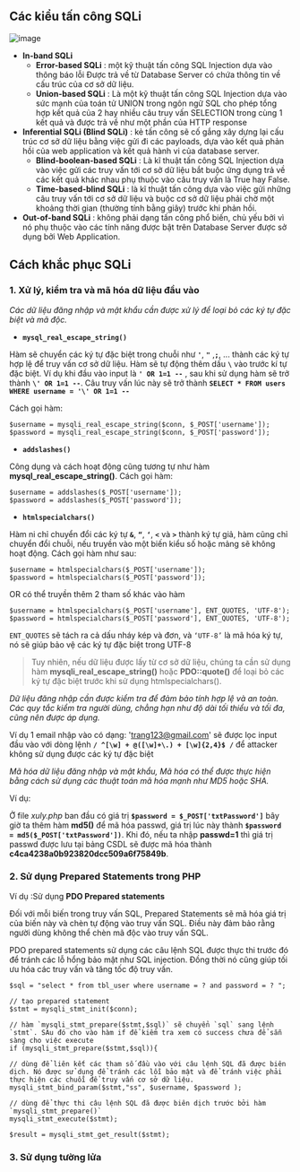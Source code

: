 ## Các kiểu tấn công SQLi
![image](https://github.com/itravnn/kcsc_train/assets/127108265/c940dec0-6b84-432c-8ace-04d1df4a3b9e)

- **In-band SQLi**
  - **Error-based SQLi** : một kỹ thuật tấn công SQL Injection dựa vào thông báo lỗi Được trả về từ Database Server có chứa thông tin về cấu trúc của cơ sở dữ liệu.
  - **Union-based SQLi** : Là một kỹ thuật tấn công SQL Injection dựa vào sức mạnh của toán tử UNION trong ngôn ngữ SQL cho phép tổng hợp kết quả của 2 hay nhiều câu truy vấn SELECTION trong cùng 1 kết quả và được trả về như một phần của HTTP response
- **Inferential SQLi (Blind SQLi)** : kẻ tấn công sẽ cố gắng xây dựng lại cấu trúc cơ sở dữ liệu bằng việc gửi đi các payloads, dựa vào kết quả phản hồi của web application và kết quả hành vi của database server.
  - **Blind-boolean-based SQLi** : Là kĩ thuật tấn công SQL Injection dựa vào việc gửi các truy vấn tới cơ sở dữ liệu bắt buộc ứng dụng trả về các kết quả khác nhau phụ thuộc vào câu truy vấn là True hay False.
  - **Time-based-blind SQLi** : là kĩ thuật tấn công dựa vào việc gửi những câu truy vấn tới cơ sở dữ liệu và buộc cơ sở dữ liệu phải chờ một khoảng thời gian (thường tính bằng giây) trước khi phản hồi.
- **Out-of-band SQLi** : không phải dạng tấn công phổ biến, chủ yếu bởi vì nó phụ thuộc vào các tính năng được bật trên Database Server được sở dụng bởi Web Application.

## Cách khắc phục SQLi
### 1. Xử lý, kiểm tra và mã hóa dữ liệu đầu vào
_Các dữ liệu đăng nhập và mật khẩu cần được xử lý để loại bỏ các ký tự đặc biệt và mã độc._
- **`mysql_real_escape_string()`**

Hàm sẽ chuyển các ký tự  đặc biệt trong chuỗi như **`'`**, **`"`** ,**`;`**, ... thành các ký tự hợp lệ để truy vấn cơ sở dữ liệu. Hàm sẽ tự động thêm dấu **`\`** vào trước kí tự đặc biệt. Ví dụ khi đầu vào input là **`' OR 1=1 --`** , sau khi sử dụng hàm sẽ trở thành **`\' OR 1=1 --`**. Câu truy vấn lúc này sẽ trở thành **`SELECT * FROM users WHERE username = '\' OR 1=1 --`**

Cách gọi hàm: 
```
$username = mysqli_real_escape_string($conn, $_POST['username']);
$password = mysqli_real_escape_string($conn, $_POST['password']);
```
- **`addslashes()`**

Công dụng và cách hoạt động cũng tương tự như hàm **mysql_real_escape_string()**. Cách gọi hàm:
```
$username = addslashes($_POST['username']);
$password = addslashes($_POST['password']);
```
- **`htmlspecialchars()`**

Hàm ni chỉ chuyển đổi các ký tự **`&`**, **`“`**, **`‘`**, **`<`** và **`>`** thành ký tự giả, hàm cũng chỉ chuyển đổi chuỗi, nếu truyền vào một biến kiểu số hoặc mảng sẽ không hoạt động. Cách gọi hàm như sau:
```
$username = htmlspecialchars($_POST['username']);
$password = htmlspecialchars($_POST['password']);
```
OR có thể truyền thêm 2 tham số khác vào hàm 
```
$username = htmlspecialchars($_POST['username'], ENT_QUOTES, 'UTF-8');
$password = htmlspecialchars($_POST['password'], ENT_QUOTES, 'UTF-8');
```
`ENT_QUOTES` sẽ tách ra cả dấu nháy kép và đơn, và `‘UTF-8’` là mã hóa ký tự, nó sẽ giúp bảo vệ các ký tự đặc biệt trong UTF-8

>Tuy nhiên, nếu dữ liệu được lấy từ cơ sở dữ liệu, chúng ta cần sử dụng hàm **mysqli_real_escape_string()** hoặc **PDO::quote()** để loại bỏ các ký tự đặc biệt trước khi sử dụng htmlspecialchars().

_Dữ liệu đăng nhập cần được kiểm tra để đảm bảo tính hợp lệ và an toàn. Các quy tắc kiểm tra người dùng, chẳng hạn như độ dài tối thiểu và tối đa, cũng nên được áp dụng._

Ví dụ 1 email nhập vào có dạng: 'trang123@gmail.com' sẽ được lọc input đầu vào với dòng lệnh **`/ ^[\w] + @([\w]+\.) + [\w]{2,4}$ /`** để attacker không sử dụng được các ký tự đặc biệt

_Mã hóa dữ liệu đăng nhập và mật khẩu, Mã hóa có thể được thực hiện bằng cách sử dụng các thuật toán mã hóa mạnh như MD5 hoặc SHA._

Ví dụ: 

Ở file _xuly.php_ ban đầu có giá trị **`$password = $_POST['txtPassword']`** bây giờ ta thêm hàm **md5()** để mã hóa passwd, giá trị lúc này thành **`$password   = md5($_POST['txtPassword'])`**. Khi đó, nếu ta nhập **passwd=1** thì giá trị passwd được lưu tại bảng CSDL sẽ được mã hóa thành **c4ca4238a0b923820dcc509a6f75849b**.  

### 2. Sử dụng Prepared Statements trong PHP
Ví dụ :Sử dụng **PDO Prepared statements**

Đối với mỗi biến trong truy vấn SQL, Prepared Statements sẽ mã hóa giá trị của biến này và chèn tự động vào truy vấn SQL. Điều này đảm bảo rằng người dùng không thể chèn mã độc vào truy vấn SQL.

PDO prepared statements sử dụng các câu lệnh SQL được thực thi trước đó để tránh các lỗ hổng bảo mật như SQL injection. Đồng thời nó cũng giúp tối ưu hóa các truy vấn và tăng tốc độ truy vấn.
```
$sql = "select * from tbl_user where username = ? and password = ? ";
        
// tạo prepared statement
$stmt = mysqli_stmt_init($conn);

// hàm `mysqli_stmt_prepare($stmt,$sql)` sẽ chuyển `sql` sang lệnh `stmt`. SAu đó cho vào hàm if để kiểm tra xem có success chưa để sẵn sàng cho việc execute
if (mysqli_stmt_prepare($stmt,$sql)){

// dùng để liên kết các tham số đầu vào với câu lệnh SQL đã được biên dịch. Nó được sử dụng để tránh các lỗi bảo mật và để tránh việc phải thực hiện các chuỗi để truy vấn cơ sở dữ liệu.
mysqli_stmt_bind_param($stmt,"ss", $username, $password );

// dùng để thực thi câu lệnh SQL đã được biên dịch trước bởi hàm `mysqli_stmt_prepare()`
mysqli_stmt_execute($stmt);

$result = mysqli_stmt_get_result($stmt);
```
### 3. Sử dụng tường lửa











